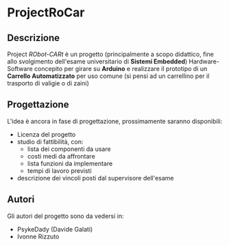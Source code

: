 # ProjectRoCar

## Descrizione
Project _RObot-CARt_ è un progetto (principalmente a scopo didattico, fine allo svolgimento dell'esame universitario di **Sistemi Embedded**) Hardware-Software concepito per girare su **Arduino** e realizzare il prototipo di un **Carrello Automatizzato** per uso comune (si pensi ad un carrellino per il trasporto di valigie o di zaini)

## Progettazione
L'idea è ancora in fase di progettazione, prossimamente saranno disponibili:
- Licenza del progetto
- studio di fattibilità, con:
    - lista dei componenti da usare
    - costi medi da affrontare
    - lista funzioni da implementare
    - tempi di lavoro previsti
- descrizione dei vincoli posti dal supervisore dell'esame
 
## Autori
Gli autori del progetto sono da vedersi in:
- PsykeDady (Davide Galati)
- Ivonne Rizzuto